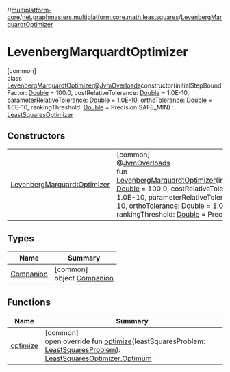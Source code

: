 //[multiplatform-core](../../../index.md)/[net.graphmasters.multiplatform.core.math.leastsquares](../index.md)/[LevenbergMarquardtOptimizer](index.md)

# LevenbergMarquardtOptimizer

[common]\
class [LevenbergMarquardtOptimizer](index.md)@[JvmOverloads](https://kotlinlang.org/api/latest/jvm/stdlib/kotlin.jvm/-jvm-overloads/index.html)constructor(initialStepBoundFactor: [Double](https://kotlinlang.org/api/latest/jvm/stdlib/kotlin/-double/index.html) = 100.0, costRelativeTolerance: [Double](https://kotlinlang.org/api/latest/jvm/stdlib/kotlin/-double/index.html) = 1.0E-10, parameterRelativeTolerance: [Double](https://kotlinlang.org/api/latest/jvm/stdlib/kotlin/-double/index.html) = 1.0E-10, orthoTolerance: [Double](https://kotlinlang.org/api/latest/jvm/stdlib/kotlin/-double/index.html) = 1.0E-10, rankingThreshold: [Double](https://kotlinlang.org/api/latest/jvm/stdlib/kotlin/-double/index.html) = Precision.SAFE_MIN) : [LeastSquaresOptimizer](../-least-squares-optimizer/index.md)

## Constructors

| | |
|---|---|
| [LevenbergMarquardtOptimizer](-levenberg-marquardt-optimizer.md) | [common]<br>@[JvmOverloads](https://kotlinlang.org/api/latest/jvm/stdlib/kotlin.jvm/-jvm-overloads/index.html)<br>fun [LevenbergMarquardtOptimizer](-levenberg-marquardt-optimizer.md)(initialStepBoundFactor: [Double](https://kotlinlang.org/api/latest/jvm/stdlib/kotlin/-double/index.html) = 100.0, costRelativeTolerance: [Double](https://kotlinlang.org/api/latest/jvm/stdlib/kotlin/-double/index.html) = 1.0E-10, parameterRelativeTolerance: [Double](https://kotlinlang.org/api/latest/jvm/stdlib/kotlin/-double/index.html) = 1.0E-10, orthoTolerance: [Double](https://kotlinlang.org/api/latest/jvm/stdlib/kotlin/-double/index.html) = 1.0E-10, rankingThreshold: [Double](https://kotlinlang.org/api/latest/jvm/stdlib/kotlin/-double/index.html) = Precision.SAFE_MIN) |

## Types

| Name | Summary |
|---|---|
| [Companion](-companion/index.md) | [common]<br>object [Companion](-companion/index.md) |

## Functions

| Name | Summary |
|---|---|
| [optimize](optimize.md) | [common]<br>open override fun [optimize](optimize.md)(leastSquaresProblem: [LeastSquaresProblem](../-least-squares-problem/index.md)): [LeastSquaresOptimizer.Optimum](../-least-squares-optimizer/-optimum/index.md) |
